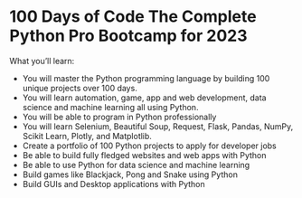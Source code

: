 # 100 Days of Code The Complete Python Pro Bootcamp for 2023
What you’ll learn:
- You will master the Python programming language by building 100 unique projects over 100 days.
- You will learn automation, game, app and web development, data science and machine learning all using Python.
- You will be able to program in Python professionally
- You will learn Selenium, Beautiful Soup, Request, Flask, Pandas, NumPy, Scikit Learn, Plotly, and Matplotlib.
- Create a portfolio of 100 Python projects to apply for developer jobs
- Be able to build fully fledged websites and web apps with Python
- Be able to use Python for data science and machine learning
- Build games like Blackjack, Pong and Snake using Python
- Build GUIs and Desktop applications with Python
